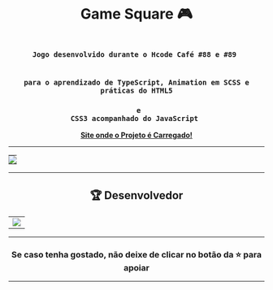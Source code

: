 # <p align="center"> Game Square 🎮</p> 

### <div align="center"><code> Jogo desenvolvido durante o Hcode Café #88 e #89 </code></div>
### <div align="center"><code> para o aprendizado de TypeScript, Animation em SCSS e práticas do HTML5 </code></div>
### <div align="center"><code> e CSS3 acompanhado do JavaScript </code></div>

<div align="center">
    <b><a href="https://guidsribeiro.github.io/game-square/src/index.html">Site onde o Projeto é Carregado!</a></b>
</div>
 

-------------------------------------------------------------------------------------------------------------------------------------------
<table align="center"><tr><td style="padding: 0; width=10%"><img src="https://github-readme-stats.vercel.app/api/pin?username=guidsribeiro&repo=game-square&show_icons=true&title_color=1c6cbf&text_color=246af9&bg_color=00000000&hide_border=true&icon_color=1c6cbf" /></td></tr></table>  

-------------------------------------------------------------------------------------------------------------------------------------------

## <p align="center"> 🏆 Desenvolvedor </p> 

<table align="center">
	<tr>
		<td>
            <a href="https://github.com/guidsribeiro/game-square/graphs/contributors">
              <img src="https://contrib.rocks/image?repo=guidsribeiro/game-square" />
            </a>
        </td>
	</tr>
</table>

----------------------------------------------------------

### <p align="center"> Se caso tenha gostado, não deixe de clicar no botão da ⭐ para apoiar </p>

----------------------------------------------------------
